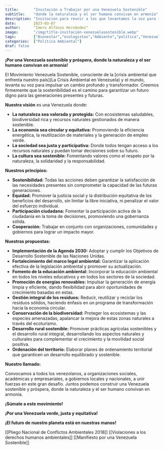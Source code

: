 ```yaml
---
title:       "Invitación a Trabajar por una Venezuela Sostenible"
subtitle:    "donde la naturaleza y el ser humano convivan en armonía"
description: "Invitación para reunir a los que levantamos la voz para impulsar un cambio profundo y transformador en Venezuela"
date:        2023-03-07
author:      "Imerú Alfonzo Hernández"
image:       "/img/title-invitación-venezuelasostenible.webp"
tags:        ["Bienestar","ecologistas","Ambiente","política","Venezuela"]
categories:  ["Política Ambiental"]
draf: false
---
```

**¡Por una Venezuela sostenible y próspera, donde la naturaleza y el ser humano convivan en armonía!**

El Movimiento Venezuela Sostenible, consciente de la [crisis ambiental que enfrenta nuestro país](La Crisis Ambiental en Venezuela) y el mundo, levanta su voz para impulsar un cambio profundo y transformador. Creemos firmemente que la sostenibilidad es el camino para garantizar un futuro digno para las generaciones presentes y futuras.

**Nuestra visión** es una Venezuela donde:

* **La naturaleza sea valorada y protegida:** Con ecosistemas saludables, biodiversidad rica y recursos naturales gestionados de manera sostenible.
* **La economía sea circular y equitativa:** Promoviendo la eficiencia energética, la reutilización de materiales y la generación de empleo verde.
* **La sociedad sea justa y participativa:** Donde todos tengan acceso a los recursos naturales y puedan tomar decisiones sobre su futuro.
* **La cultura sea sostenible:** Fomentando valores como el respeto por la naturaleza, la solidaridad y la responsabilidad.

**Nuestros principios:**

* **Sostenibilidad:** Todas las acciones deben garantizar la satisfacción de las necesidades presentes sin comprometer la capacidad de las futuras generaciones.
* **Equidad:** Promover la justicia social y la distribución equitativa de los beneficios del desarrollo, sin limitar la libre iniciativa, ni penalizar el valor del esfuerzo individual.
* **Participación ciudadana:** Fomentar la participación activa de la ciudadanía en la toma de decisiones, promoviendo una gobernanza sólida.
* **Cooperación:** Trabajar en conjunto con organizaciones, comunidades y gobiernos para lograr un impacto mayor.

**Nuestras propuestas:**

* **Implementación de la Agenda 2030:** Adoptar y cumplir los Objetivos de Desarrollo Sostenible de las Naciones Unidas.
* **Fortalecimiento del marco legal ambiental:** Garantizar la aplicación efectiva de la legislación ambiental y promover su actualización.
* **Fomento de la educación ambiental:** Incorporar la educación ambiental en todos los niveles educativos y en todos los sectores de la sociedad.
* **Promoción de energías renovables:** Impulsar la generación de energía limpia y eficiente, dando flexibilidad para abrir oportunidades de crecimiento basadas en estas.
* **Gestión integral de los residuos:** Reducir, reutilizar y reciclar los residuos sólidos, haciendo énfasis en un programa de transformación hacia la economía circular.
* **Conservación de la biodiversidad:** Proteger los ecosistemas y las especies amenazadas, apalancar la mejora de estas zonas naturales a través del ecoturismo.
* **Desarrollo rural sostenible:** Promover prácticas agrícolas sostenibles y el desarrollo rural integral, desarrollando los aspectos naturales y culturales para complementar el crecimiento y la movilidad social positiva.
* **Ordenación del territorio:** Elaborar planes de ordenamiento territorial que garanticen un desarrollo equilibrado y sostenible.

**Nuestro llamado:**

Convocamos a todos los venezolanos, a organizaciones sociales, académicas y empresariales, a gobiernos locales y nacionales, a unir fuerzas en este gran desafío. Juntos podemos construir una Venezuela sostenible y próspera, donde la naturaleza y el ser humano convivan en armonía.


**¡Súmate a este movimiento!**

**¡Por una Venezuela verde, justa y equitativa!**

**¡El futuro de nuestro planeta está en nuestras manos!**

[[Pliego Nacional de Conflictos Ambientales 2018]]
[[Violaciones a los derechos humanos ambientales]]
[[Manifiesto por una Venezuela Sostenible]]
